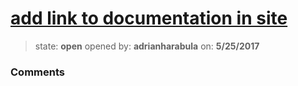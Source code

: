 # [add link to documentation in site](https://github.com/adrianharabula/condr/issues/139)

> state: **open** opened by: **adrianharabula** on: **5/25/2017**



### Comments

